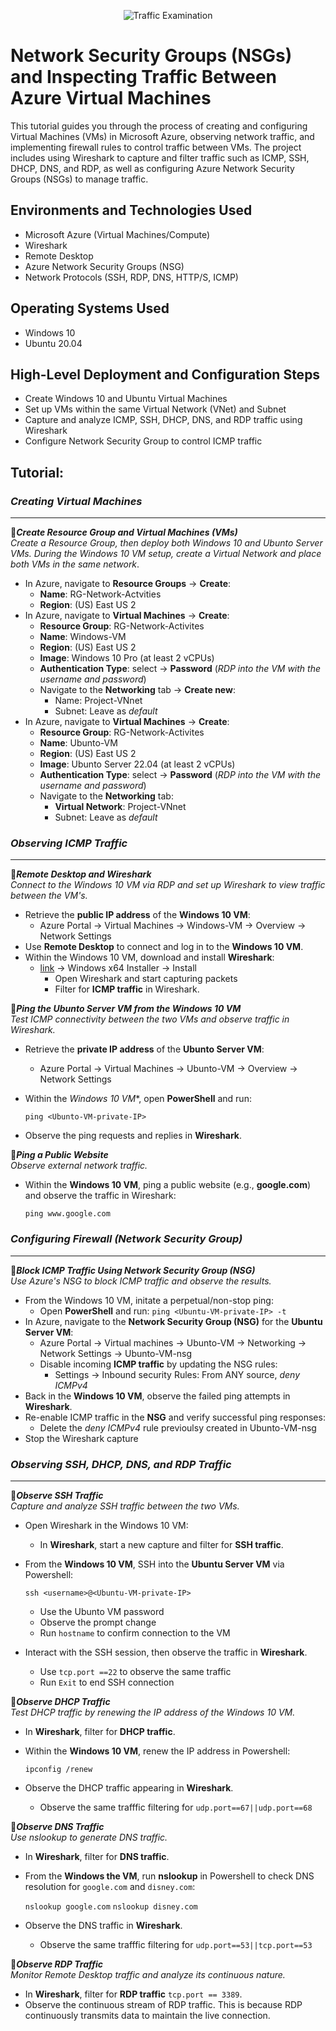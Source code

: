 <p align="center">
<img src="https://i.imgur.com/Ua7udoS.png" alt="Traffic Examination"/>
</p>

<h1>Network Security Groups (NSGs) and Inspecting Traffic Between Azure Virtual Machines</h1>
This tutorial guides you through the process of creating and configuring Virtual Machines (VMs) in Microsoft Azure, observing network traffic, and implementing firewall rules to control traffic between VMs. The project includes using Wireshark to capture and filter traffic such as ICMP, SSH, DHCP, DNS, and RDP, as well as configuring Azure Network Security Groups (NSGs) to manage traffic.

<h2>Environments and Technologies Used</h2>

- Microsoft Azure (Virtual Machines/Compute)
- Wireshark
- Remote Desktop
- Azure Network Security Groups (NSG)
- Network Protocols (SSH, RDP, DNS, HTTP/S, ICMP)
  
<h2>Operating Systems Used </h2>

- Windows 10 
- Ubuntu 20.04 

<h2>High-Level Deployment and Configuration Steps</h2>

- Create Windows 10 and Ubuntu Virtual Machines
- Set up VMs within the same Virtual Network (VNet) and Subnet
- Capture and analyze ICMP, SSH, DHCP, DNS, and RDP traffic using Wireshark
- Configure Network Security Group to control ICMP traffic


<h2>Tutorial:</h2>

### ***Creating Virtual Machines***

---

🔷***Create Resource Group and Virtual Machines (VMs)***  
*Create a Resource Group, then deploy both Windows 10 and Ubunto Server VMs. During the Windows 10 VM setup, create a Virtual Network and place both VMs in the same network*. 

- In Azure, navigate to **Resource Groups** → **Create**: 
    - **Name**: RG-Network-Actvities
    - **Region**: (US) East US 2
- In Azure, navigate to **Virtual Machines** → **Create**:
  - **Resource Group**: RG-Network-Activites 
  - **Name**: Windows-VM
  - **Region**: (US) East US 2
  - **Image**: Windows 10 Pro (at least 2 vCPUs)
  - **Authentication Type**: select → **Password** (*RDP into the VM with the username and password*)
  - Navigate to the **Networking** tab → **Create new**:    
      - Name: Project-VNnet
      - Subnet: Leave as *default*     
- In Azure, navigate to **Virtual Machines** → **Create**:
  - **Resource Group**: RG-Network-Activites
  - **Name**: Ubunto-VM
  - **Region**: (US) East US 2
  - **Image**: Ubunto Server 22.04 (at least 2 vCPUs)
  - **Authentication Type**: select → **Password** (*RDP into the VM with the username and password*)
  - Navigate to the **Networking** tab:
      -  **Virtual Network**: Project-VNnet
      -  Subnet: Leave as *default*



### ***Observing ICMP Traffic***

---

🔷***Remote Desktop and Wireshark***    
*Connect to the Windows 10 VM via RDP and set up Wireshark to view traffic between the VM's.*  

- Retrieve the **public IP address** of the **Windows 10 VM**:
    - Azure Portal → Virtual Machines → Windows-VM → Overview → Network Settings   
- Use **Remote Desktop** to connect and log in to the **Windows 10 VM**.
- Within the Windows 10 VM, download and install **Wireshark**:
    - [link](https://your-link-here) → Windows x64 Installer → Install
      - Open Wireshark and start capturing packets
      - Filter for **ICMP traffic** in Wireshark.

🔷***Ping the Ubunto Server VM from the Windows 10 VM***  
*Test ICMP connectivity between the two VMs and observe traffic in Wireshark.*

- Retrieve the **private IP address** of the **Ubunto Server VM**:
    - Azure Portal → Virtual Machines → Ubunto-VM → Overview → Network Settings 
- Within the *Windows 10 VM**, open **PowerShell** and run:
   
     `ping <Ubunto-VM-private-IP>`
    
- Observe the ping requests and replies in **Wireshark**.

🔷***Ping a Public Website***  
*Observe external network traffic.*

-  Within the **Windows 10 VM**, ping a public website (e.g., **google.com**) and observe the traffic in Wireshark:

    `ping www.google.com`
 



### ***Configuring Firewall (Network Security Group)***

---

🔷***Block ICMP Traffic Using Network Security Group (NSG)***  
*Use Azure's NSG to block ICMP traffic and observe the results.*

- From the Windows 10 VM, initate a perpetual/non-stop ping:  
    - Open **PowerShell** and run:  `ping <Ubuntu-VM-private-IP> -t`  
- In Azure, navigate to the **Network Security Group (NSG)** for the **Ubuntu Server VM**:
    - Azure Portal → Virtual machines → Ubunto-VM → Networking → Network Settings → Ubunto-VM-nsg
    - Disable incoming **ICMP traffic** by updating the NSG rules:
        -  Settings → Inbound security Rules: From ANY source, *deny ICMPv4* 
- Back in the **Windows 10 VM**, observe the failed ping attempts in **Wireshark**.
- Re-enable ICMP traffic in the **NSG** and verify successful ping responses:
    - Delete the *deny ICMPv4* rule previoulsy created in Ubunto-VM-nsg
- Stop the Wireshark capture



### ***Observing SSH, DHCP, DNS, and RDP Traffic***

---

🔷***Observe SSH Traffic***  
*Capture and analyze SSH traffic between the two VMs.*

- Open Wireshark in the Windows 10 VM:
    - In **Wireshark**, start a new capture and filter for **SSH traffic**.
- From the **Windows 10 VM**, SSH into the **Ubuntu Server VM** via Powershell:
    
     `ssh <username>@<Ubuntu-VM-private-IP>`
   - Use the Ubunto VM password
   - Observe the prompt change
   - Run `hostname` to confirm connection to the VM  
- Interact with the SSH session, then observe the traffic in **Wireshark**.
  - Use `tcp.port ==22` to observe the same traffic 
  - Run `Exit` to end SSH connection

🔷***Observe DHCP Traffic***  
*Test DHCP traffic by renewing the IP address of the Windows 10 VM.*

- In **Wireshark**, filter for **DHCP traffic**.
- Within the **Windows 10 VM**, renew the IP address in Powershell:
    
     `ipconfig /renew`
  
- Observe the DHCP traffic appearing in **Wireshark**.
  - Observe the same trafffic filtering for `udp.port==67||udp.port==68`

🔷***Observe DNS Traffic***  
*Use nslookup to generate DNS traffic.*

- In **Wireshark**, filter for **DNS traffic**.
- From the **Windows the VM**, run **nslookup** in Powershell to check DNS resolution for `google.com` and `disney.com`:
    
    `nslookup google.com`
    `nslookup disney.com`

- Observe the DNS traffic in **Wireshark**.
  - Observe the same trafffic filtering for `udp.port==53||tcp.port==53`
   

🔷***Observe RDP Traffic***  
*Monitor Remote Desktop traffic and analyze its continuous nature.*

- In **Wireshark**, filter for **RDP traffic** `tcp.port == 3389`.
- Observe the continuous stream of RDP traffic. This is because RDP continuously transmits data to maintain the live connection.



